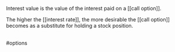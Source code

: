 Interest value is the value of the interest paid on a [[call option]].

The higher the [[interest rate]], the more desirable the [[call option]] becomes as a substitute for holding a stock position.

<br>
#options 